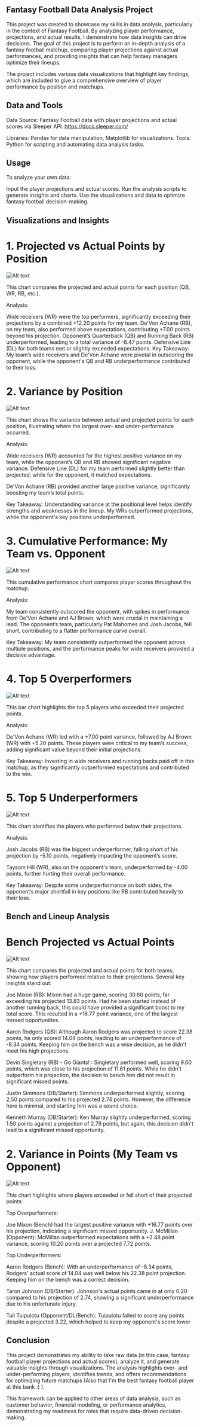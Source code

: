 ## Fantasy Football Data Analysis Project
This project was created to showcase my skills in data analysis, particularly in the context of Fantasy Football. By analyzing player performance, projections, and actual results, I demonstrate how data insights can drive decisions. The goal of this project is to perform an in-depth analysis of a fantasy football matchup, comparing player projections against actual performances, and providing insights that can help fantasy managers optimize their lineups.

The project includes various data visualizations that highlight key findings, which are included to give a comprehensive overview of player performance by position and matchups.

## Data and Tools
Data Source: Fantasy Football data with player projections and actual scores via Sleeper API.
https://docs.sleeper.com/

Libraries: Pandas for data manipulation, Matplotlib for visualizations.
Tools: Python for scripting and automating data analysis tasks.

## Usage

To analyze your own data:

Input the player projections and actual scores.
Run the analysis scripts to generate insights and charts.
Use the visualizations and data to optimize fantasy football decision-making.

## Visualizations and Insights


# 1. Projected vs Actual Points by Position

![Alt text](./ProjVsActual.png)

This chart compares the projected and actual points for each position (QB, WR, RB, etc.).

Analysis:

Wide receivers (WR) were the top performers, significantly exceeding their projections by a combined +12.20 points for my team.
De'Von Achane (RB), on my team, also performed above expectations, contributing +7.00 points beyond his projection.
Opponent’s Quarterback (QB) and Running Back (RB) underperformed, leading to a total variance of -8.47 points.
Defensive Line (DL) for both teams met or slightly exceeded expectations.
Key Takeaway: My team’s wide receivers and De'Von Achane were pivotal in outscoring the opponent, while the opponent's QB and RB underperformance contributed to their loss.


# 2. Variance by Position

![Alt text](./Variance.png)

This chart shows the variance between actual and projected points for each position, illustrating where the largest over- and under-performance occurred.

Analysis:

Wide receivers (WR) accounted for the highest positive variance on my team, while the opponent’s QB and RB showed significant negative variance.
Defensive Line (DL) for my team performed slightly better than projected, while for the opponent, it matched expectations.

De'Von Achane (RB) provided another large positive variance, significantly boosting my team’s total points.

Key Takeaway: Understanding variance at the positional level helps identify strengths and weaknesses in the lineup. My WRs outperformed projections, while the opponent's key positions underperformed.

# 3. Cumulative Performance: My Team vs. Opponent

![Alt text](./CumulativePerformance.png)

This cumulative performance chart compares player scores throughout the matchup.

Analysis:

My team consistently outscored the opponent, with spikes in performance from De'Von Achane and AJ Brown, which were crucial in maintaining a lead.
The opponent’s team, particularly Pat Mahomes and Josh Jacobs, fell short, contributing to a flatter performance curve overall.

Key Takeaway: My team consistently outperformed the opponent across multiple positions, and the performance peaks for wide receivers provided a decisive advantage.

# 4. Top 5 Overperformers

![Alt text](./Overperformers.png)

This bar chart highlights the top 5 players who exceeded their projected points.

Analysis:

De'Von Achane (WR) led with a +7.00 point variance, followed by AJ Brown (WR) with +5.20 points.
These players were critical to my team’s success, adding significant value beyond their initial projections.

Key Takeaway: Investing in wide receivers and running backs paid off in this matchup, as they significantly outperformed expectations and contributed to the win.

# 5. Top 5 Underperformers

![Alt text](./Underperformers.png)

This chart identifies the players who performed below their projections.

Analysis:

Josh Jacobs (RB) was the biggest underperformer, falling short of his projection by -5.10 points, negatively impacting the opponent’s score.

Taysom Hill (WR), also on the opponent's team, underperformed by -4.00 points, further hurting their overall performance.

Key Takeaway: Despite some underperformance on both sides, the opponent’s major shortfall in key positions like RB contributed heavily to their loss.


##  Bench and Lineup Analysis

# Bench Projected vs Actual Points 

![Alt text](./BenchProj.png)

This chart compares the projected and actual points for both teams, showing how players performed relative to their projections. Several key insights stand out:

Joe Mixon (RB): Mixon had a huge game, scoring 30.60 points, far exceeding his projected 13.83 points. Had he been started instead of another running back, this could have provided a significant boost to my total score. This resulted in a +16.77 point variance, one of the largest missed opportunities.

Aaron Rodgers (QB): Although Aaron Rodgers was projected to score 22.38 points, he only scored 14.04 points, leading to an underperformance of -8.34 points. Keeping him on the bench was a wise decision, as he didn't meet his high projections.

Devin Singletary (RB) - Go Giants! : Singletary performed well, scoring 9.60 points, which was close to his projection of 11.61 points. While he didn't outperform his projection, the decision to bench him did not result in significant missed points.

Justin Simmons (DB/Starter): Simmons underperformed slightly, scoring 2.50 points compared to his projected 2.74 points. However, the difference here is minimal, and starting him was a sound choice.

Kenneth Murray (DB/Starter): Ken Murray slightly underperformed, scoring 1.50 points against a projection of 2.79 points, but again, this decision didn't lead to a significant missed opportunity.

# 2. Variance in Points (My Team vs Opponent)

![Alt text](./BenchVariance.png)

This chart highlights where players exceeded or fell short of their projected points:

Top Overperformers:

Joe Mixon (Bench) had the largest positive variance with +16.77 points over his projection, indicating a significant missed opportunity.
J. McMillan (Opponent): McMillan outperformed expectations with a +2.48 point variance, scoring 10.20 points over a projected 7.72 points.

Top Underperformers:

Aaron Rodgers (Bench): With an underperformance of -8.34 points, Rodgers' actual score of 14.04 was well below his 22.38 point projection. Keeping him on the bench was a correct decision.

Taron Johnson (DB/Starter): Johnson's actual points came in at only 0.20 compared to his projection of 2.74, showing a significant underperformance due to his unfortunate injury.

Tuli Tuipulotu (Opponent/DL/Bench): Tuipulotu failed to score any points despite a projected 3.22, which helped to keep my opponent's score lower

## Conclusion

This project demonstrates my ability to take raw data (in this case, fantasy football player projections and actual scores), analyze it, and generate valuable insights through visualizations. The analysis highlights over- and under-performing players, identifies trends, and offers recommendations for optimizing future matchups (Also that I'm the best fantasy football player at this bank :) ).

This framework can be applied to other areas of data analysis, such as customer behavior, financial modeling, or performance analytics, demonstrating my readiness for roles that require data-driven decision-making.